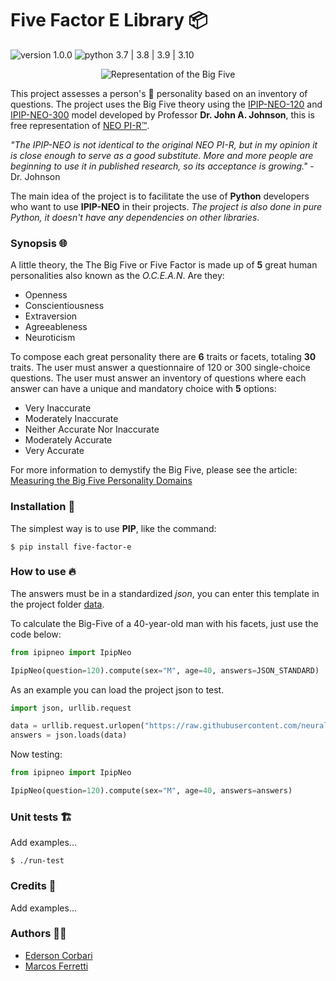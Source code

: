 # Five Factor E Library 📦

![version 1.0.0][img_version]
![python 3.7 | 3.8 | 3.9 | 3.10][python_version]

[img_version]: https://img.shields.io/static/v1.svg?label=version&message=1.0.0&color=blue
[python_version]: https://img.shields.io/static/v1.svg?label=python&message=3.7%20|%203.8%20|%203.9%20|%203.10%20&color=blue

<p align="center">
  <img src="https://raw.githubusercontent.com/neural7/five-factor-e/04ac3ce31e37f582e66ffdf694d4c4bcb8469ec9/doc/big-five.png" alt="Representation of the Big Five"/>
</p>

This project assesses a person's :busts_in_silhouette: personality based on an inventory of questions. The project uses the Big Five theory using the [IPIP-NEO-120](http://www.personal.psu.edu/~j5j/IPIP/ipipneo120.htm) and [IPIP-NEO-300](http://www.personal.psu.edu/~j5j/IPIP/ipipneo300.htm) model developed by Professor **Dr. John A. Johnson**, this is free representation of [NEO PI-R™](https://en.wikipedia.org/wiki/Revised_NEO_Personality_Inventory).

*"The IPIP-NEO is not identical to the original NEO PI-R, but in my opinion it is close enough to serve as a good substitute. More and more people are beginning to use it in published research, so its acceptance is growing."* - Dr. Johnson

The main idea of the project is to facilitate the use of **Python** developers who want to use **IPIP-NEO** in their projects. *The project is also done in pure Python, it doesn't have any dependencies on other libraries*.

### Synopsis 🌐

A little theory, the The Big Five or Five Factor is made up of **5** great human personalities also known as the *O.C.E.A.N*. Are they:

 * Openness
 * Conscientiousness
 * Extraversion
 * Agreeableness
 * Neuroticism

To compose each great personality there are **6** traits or facets, totaling **30** traits. The user must answer a questionnaire of 120 or 300 single-choice questions. The user must answer an inventory of questions where each answer can have a unique and mandatory choice with **5** options:

* Very Inaccurate
* Moderately Inaccurate
* Neither Accurate Nor Inaccurate
* Moderately Accurate
* Very Accurate

For more information to demystify the Big Five, please see the article: [Measuring the Big Five Personality Domains](https://pages.uoregon.edu/sanjay/bigfive.html#norms)

### Installation 🚀

The simplest way is to use **PIP**, like the command:

```shell
$ pip install five-factor-e
```

### How to use 🔥

The answers must be in a standardized *json*, you can enter this template in the project folder [data](https://github.com/neural7/five-factor-e/blob/main/data/IPIP-NEO/120/answers.json).

To calculate the Big-Five of a 40-year-old man with his facets, just use the code below:

```python
from ipipneo import IpipNeo

IpipNeo(question=120).compute(sex="M", age=40, answers=JSON_STANDARD)
```

As an example you can load the project json to test.

```python
import json, urllib.request

data = urllib.request.urlopen("https://raw.githubusercontent.com/neural7/five-factor-e/main/data/IPIP-NEO/120/answers.json").read()
answers = json.loads(data)
```

Now testing:

```python
from ipipneo import IpipNeo

IpipNeo(question=120).compute(sex="M", age=40, answers=answers)
```

### Unit tests 🏗

Add examples...

```shell
$ ./run-test
```

### Credits 🙋

Add examples...

### Authors 👨‍💻

  * [Ederson Corbari](mailto:e@neural7.io)
  * [Marcos Ferretti](mailto:m@neural7.io)
